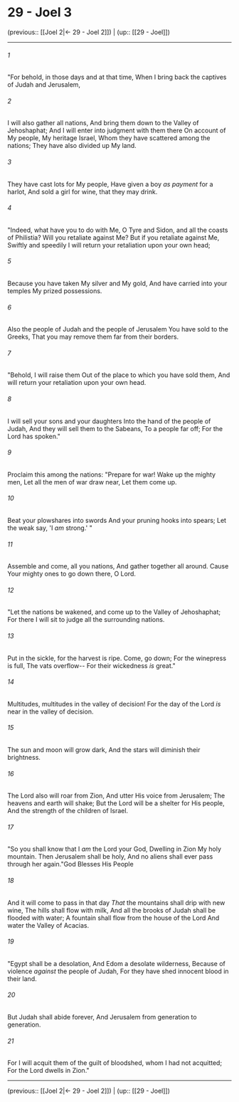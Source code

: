 # 29 - Joel 3

(previous:: [[Joel 2|← 29 - Joel 2]]) | (up:: [[29 - Joel]])

***


###### 1 
"For behold, in those days and at that time, When I bring back the captives of Judah and Jerusalem, 

###### 2 
I will also gather all nations, And bring them down to the Valley of Jehoshaphat; And I will enter into judgment with them there On account of My people, My heritage Israel, Whom they have scattered among the nations; They have also divided up My land. 

###### 3 
They have cast lots for My people, Have given a boy _as payment_ for a harlot, And sold a girl for wine, that they may drink. 

###### 4 
"Indeed, what have you to do with Me, O Tyre and Sidon, and all the coasts of Philistia? Will you retaliate against Me? But if you retaliate against Me, Swiftly and speedily I will return your retaliation upon your own head; 

###### 5 
Because you have taken My silver and My gold, And have carried into your temples My prized possessions. 

###### 6 
Also the people of Judah and the people of Jerusalem You have sold to the Greeks, That you may remove them far from their borders. 

###### 7 
"Behold, I will raise them Out of the place to which you have sold them, And will return your retaliation upon your own head. 

###### 8 
I will sell your sons and your daughters Into the hand of the people of Judah, And they will sell them to the Sabeans, To a people far off; For the Lord has spoken." 

###### 9 
Proclaim this among the nations: "Prepare for war! Wake up the mighty men, Let all the men of war draw near, Let them come up. 

###### 10 
Beat your plowshares into swords And your pruning hooks into spears; Let the weak say, 'I _am_ strong.' " 

###### 11 
Assemble and come, all you nations, And gather together all around. Cause Your mighty ones to go down there, O Lord. 

###### 12 
"Let the nations be wakened, and come up to the Valley of Jehoshaphat; For there I will sit to judge all the surrounding nations. 

###### 13 
Put in the sickle, for the harvest is ripe. Come, go down; For the winepress is full, The vats overflow-- For their wickedness _is_ great." 

###### 14 
Multitudes, multitudes in the valley of decision! For the day of the Lord _is_ near in the valley of decision. 

###### 15 
The sun and moon will grow dark, And the stars will diminish their brightness. 

###### 16 
The Lord also will roar from Zion, And utter His voice from Jerusalem; The heavens and earth will shake; But the Lord will be a shelter for His people, And the strength of the children of Israel. 

###### 17 
"So you shall know that I _am_ the Lord your God, Dwelling in Zion My holy mountain. Then Jerusalem shall be holy, And no aliens shall ever pass through her again."God Blesses His People 

###### 18 
And it will come to pass in that day _That_ the mountains shall drip with new wine, The hills shall flow with milk, And all the brooks of Judah shall be flooded with water; A fountain shall flow from the house of the Lord And water the Valley of Acacias. 

###### 19 
"Egypt shall be a desolation, And Edom a desolate wilderness, Because of violence _against_ the people of Judah, For they have shed innocent blood in their land. 

###### 20 
But Judah shall abide forever, And Jerusalem from generation to generation. 

###### 21 
For I will acquit them of the guilt of bloodshed, whom I had not acquitted; For the Lord dwells in Zion."

***

(previous:: [[Joel 2|← 29 - Joel 2]]) | (up:: [[29 - Joel]])
